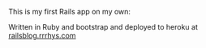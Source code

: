 This is my first Rails app on my own:

Written in Ruby and bootstrap and deployed to heroku at <a href="http://railsblog.rrrhys.com">railsblog.rrrhys.com</a>